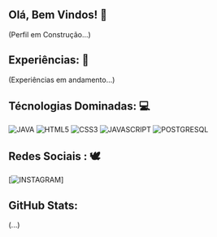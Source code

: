 ## Olá, Bem Vindos! 👋
(Perfil em Construção...)

## Experiências: 🚀
(Experiências em andamento...)

## Técnologias Dominadas: 💻
![JAVA](https://github.com/get-icon/geticon/raw/master/icons/java.svg) ![HTML5](https://github.com/get-icon/geticon/raw/master/icons/html-5.svg) ![CSS3](https://github.com/get-icon/geticon/raw/master/icons/css-3.svg) ![JAVASCRIPT](https://github.com/get-icon/geticon/raw/master/icons/javascript.svg) ![POSTGRESQL](https://github.com/get-icon/geticon/raw/master/icons/postgresql.svg)

## Redes Sociais : 🕊️
[![INSTAGRAM](https://www.instagram.com/lu__pq/)]

## GitHub Stats:
(...)
